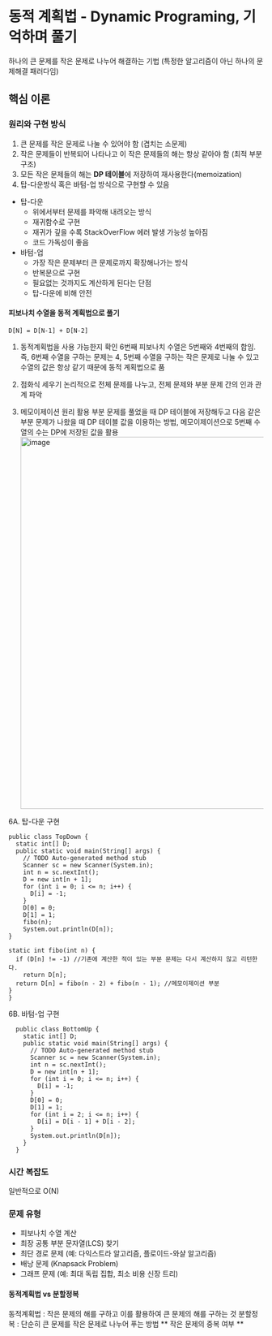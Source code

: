 # 동적 계획법 - Dynamic Programing, 기억하며 풀기
하나의 큰 문제를 작은 문제로 나누어 해결하는 기법 (특정한 알고리즘이 아닌 하나의 문제해결 패러다임)

## 핵심 이론
### 원리와 구현 방식
1. 큰 문제를 작은 문제로 나눌 수 있어야 함 (겹치는 소문제)
2. 작은 문제들이 반복되어 나타나고 이 작은 문제들의 해는 항상 같아야 함 (최적 부분 구조)
3. 모든 작은 문제들의 해는 **DP 테이블**에 저장하여 재사용한다(memoization)
4. 탑-다운방식 혹은 바텀-업 방식으로 구현할 수 있음
  * 탑-다운
    * 위에서부터 문제를 파악해 내려오는 방식
    * 재귀함수로 구현
    * 재귀가 깊을 수록 StackOverFlow 에러 발생 가능성 높아짐
    * 코드 가독성이 좋음
  * 바텀-업
    * 가장 작은 문제부터 큰 문제로까지 확장해나가는 방식
    * 반복문으로 구현
    * 필요없는 것까지도 계산하게 된다는 단점
    * 탑-다운에 비해 안전
       
    
#### 피보나치 수열을 동적 계획법으로 풀기
``` D[N] = D[N-1] + D[N-2] ```

1. 동적계획법을 사용 가능한지 확인
   6번째 피보나치 수열은 5번째와 4번째의 합임.
   즉, 6번째 수열을 구하는 문제는 4, 5번째 수열을 구하는 작은 문제로 나눌 수 있고
   수열의 값은 항상 같기 때문에 동적 계획법으로 품
   
3. 점화식 세우기
   논리적으로 전체 문제를 나누고, 전체 문제와 부분 문제 간의 인과 관계 파악
   
5. 메모이제이션 원리 활용
   부분 문제를 풀었을 때 DP 테이블에 저장해두고 다음 같은 부분 문제가 나왔을 때 DP 테이블 값을 이용하는 방법, 메모이제이션으로 5번째 수열의 수는 DP에 저장된 값을 활용
   <img width="733" alt="image" src="https://github.com/borajin/coding-test-study/assets/146801542/e3413c70-6f7e-4129-a44f-ea24fc62bfbe">
   
6A. 탑-다운 구현
  ```
  public class TopDown {
    static int[] D;
    public static void main(String[] args) {
      // TODO Auto-generated method stub
      Scanner sc = new Scanner(System.in);
      int n = sc.nextInt();
      D = new int[n + 1];
      for (int i = 0; i <= n; i++) {
        D[i] = -1;
      }
      D[0] = 0;
      D[1] = 1;
      fibo(n);
      System.out.println(D[n]);
  }

  static int fibo(int n) {
    if (D[n] != -1) //기존에 계산한 적이 있는 부분 문제는 다시 계산하지 않고 리턴한다.
      return D[n];
    return D[n] = fibo(n - 2) + fibo(n - 1); //메모이제이션 부분
  }
}
```
   
6B. 바텀-업 구현

```
  public class BottomUp {
    static int[] D;
    public static void main(String[] args) {
      // TODO Auto-generated method stub
      Scanner sc = new Scanner(System.in);
      int n = sc.nextInt();
      D = new int[n + 1];
      for (int i = 0; i <= n; i++) {
        D[i] = -1;
      }
      D[0] = 0;
      D[1] = 1;
      for (int i = 2; i <= n; i++) {
        D[i] = D[i - 1] + D[i - 2];
      }
      System.out.println(D[n]);
    }
  }
```

### 시간 복잡도
일반적으로 O(N)

### 문제 유형
* 피보나치 수열 계산
* 최장 공통 부분 문자열(LCS) 찾기
* 최단 경로 문제 (예: 다익스트라 알고리즘, 플로이드-와샬 알고리즘)
* 배낭 문제 (Knapsack Problem)
* 그래프 문제 (예: 최대 독립 집합, 최소 비용 신장 트리)

#### 동적계획법 vs 분할정복 
동적계획법 : 작은 문제의 해를 구하고 이를 활용하여 큰 문제의 해를 구하는 것
분할정복 : 단순히 큰 문제를 작은 문제로 나누어 푸는 방법
** 작은 문제의 중복 여부 **
